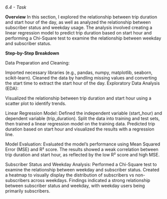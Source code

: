 *6.4 - Task*

**Overview**
In this section, I explored the relationship between trip duration and start hour of the day, as well as analyzed the relationship between subscriber status and weekday usage. The analysis involved creating a linear regression model to predict trip duration based on start hour and performing a Chi-Square test to examine the relationship between weekday and subscriber status.

**Step-by-Step Breakdown**

Data Preparation and Cleaning:

Imported necessary libraries (e.g., pandas, numpy, matplotlib, seaborn, scikit-learn).
Cleaned the data by handling missing values and converting the start time to extract the start hour of the day.
Exploratory Data Analysis (EDA):

Visualized the relationship between trip duration and start hour using a scatter plot to identify trends.

Linear Regression Model:
Defined the independent variable (start_hour) and dependent variable (trip_duration).
Split the data into training and test sets, then trained a linear regression model on the training data.
Predicted trip duration based on start hour and visualized the results with a regression line.

Model Evaluation:
Evaluated the model’s performance using Mean Squared Error (MSE) and R² score.
The results showed a weak correlation between trip duration and start hour, as reflected by the low R² score and high MSE.

Subscriber Status and Weekday Analysis:
Performed a Chi-Square test to examine the relationship between weekday and subscriber status.
Created a heatmap to visually display the distribution of subscribers vs non-subscribers across weekdays.
Findings indicated a strong relationship between subscriber status and weekday, with weekday users being primarily subscribers.
